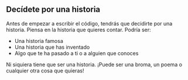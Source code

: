 ## Decídete por una historia

Antes de empezar a escribir el código, tendrás que decidirte por una historia. Piensa en la historia que quieres contar. Podría ser:

+ Una historia famosa
+ Una historia que has inventado
+ Algo que te ha pasado a ti o a alguien que conoces

Ni siquiera tiene que ser una historia. ¡Puede ser una broma, un poema o cualquier otra cosa que quieras!